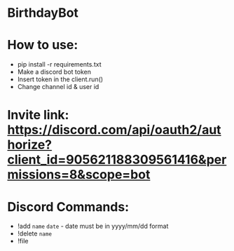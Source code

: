 # BirthdayBot
# How to use: 
- pip install -r requirements.txt
- Make a discord bot token
- Insert token in the client.run()
- Change channel id & user id 
# Invite link: https://discord.com/api/oauth2/authorize?client_id=905621188309561416&permissions=8&scope=bot 
# Discord Commands:
- !add `name` `date` - date must be in yyyy/mm/dd format 
- !delete `name`
- !file 
